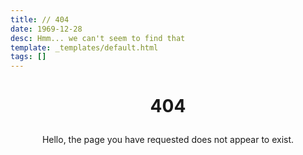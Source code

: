 ```yaml
---
title: // 404
date: 1969-12-28
desc: Hmm... we can't seem to find that
template: _templates/default.html
tags: []
---
```

<script>prev_onload = window.onload; window.onload = function() { prev_onload && prev_onload(); document.getElementById("url").innerHTML = window.location.href; };</script>
# <p style="text-align: center;">404</p>
<p style="text-align: center;">Hello, the page you have requested <span id="url"></span> does not appear to exist.</p>
